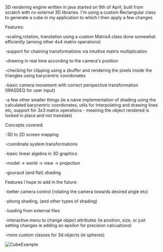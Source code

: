 3D rendering engine written in java started on 9th of April, built from scratch with no external 3D libraries. I'm using a custom Rectangular class to generate a cube in my application to which I then apply a few changes

Features:

-scaling,rotation, translation using a custom Matrix4 class done somewhat efficiently (among other 4x4 matrix operations)

-support for chaining transformations via intuitive matrix multiplication 

-drawing in real time according to the camera's position

-checking for clipping using a zbuffer and rendering the pixels inside the triangles using barycentric coordonates

-basic camera movement with correct perspective transformation (WASDEQ for user input)

-a few other smaller things (ie a naive implementation of shading using the calculated barycentric coordonates, utils for interpolating and drawing lines etc, support for 3x3 matrix operations - meaning the object rendered is locked in place and not translate)

Concepts covered:

-3D to 2D screen mapping

-coordinate system transformations

-basic linear algebra in 3D graphics

-model -> world -> view -> projection 

-gouraud (and flat) shading

Features I hope to add in the future:

-better camera control (rotating the camera towards desired angle etc)

-phong shading, (and other types of shading)

-loading from external files

-interactive menu to change object attributes (ie position, size, or just setting changes ie adding an epsilon for precision calcuations)

-more custom classes for 3d objects (ie spheres)

![CubeExample](https://github.com/user-attachments/assets/4c058bba-f463-41da-bf76-2b8d36a31d87)
